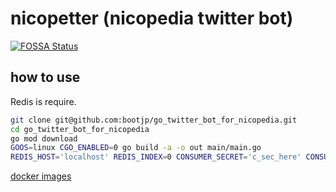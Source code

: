 # nicopetter (nicopedia twitter bot)
[![FOSSA Status](https://app.fossa.io/api/projects/git%2Bgithub.com%2Fbootjp%2Fgo_twitter_bot_for_nicopedia.svg?type=shield)](https://app.fossa.io/projects/git%2Bgithub.com%2Fbootjp%2Fgo_twitter_bot_for_nicopedia?ref=badge_shield)


## how to use 
Redis is require.

```bash
git clone git@github.com:bootjp/go_twitter_bot_for_nicopedia.git
cd go_twitter_bot_for_nicopedia
go mod download
GOOS=linux CGO_ENABLED=0 go build -a -o out main/main.go
REDIS_HOST='localhost' REDIS_INDEX=0 CONSUMER_SECRET='c_sec_here' CONSUMER_KEY='c_key_here' ACCESS_TOKEN='token_here' ACCESS_TOKEN_SECRET='token_secret_here' MISSKEY_TOKEN='missket_token_here' ./out 
```

[docker images](https://github.com/bootjp/go_twitter_bot_for_nicopedia/pkgs/container/go_twitter_bot_for_nicopedia) 
